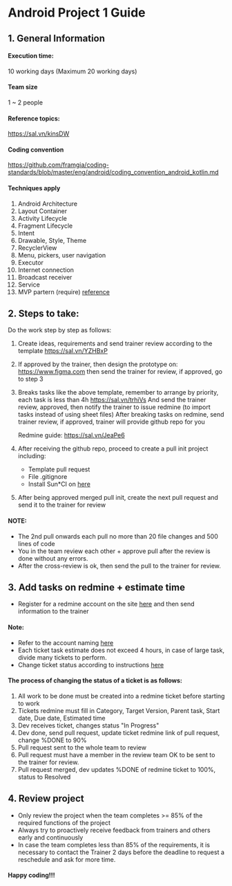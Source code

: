 # Android Project 1 Guide

## 1. General Information
#### Execution time:
10 working days (Maximum 20 working days)
#### Team size
1 ~ 2 people

#### Reference topics:
https://sal.vn/kinsDW

#### Coding convention
https://github.com/framgia/coding-standards/blob/master/eng/android/coding_convention_android_kotlin.md

#### Techniques apply
1. Android Architecture
2. Layout Container
3. Activity Lifecycle
4. Fragment Lifecycle
5. Intent
6. Drawable, Style, Theme
7. RecyclerView
8. Menu, pickers, user navigation
9. Executor
10. Internet connection
11. Broadcast receiver
12. Service
13. MVP partern (require) [reference](https://github.com/daolq-2712/Structure_Android/tree/mvp_kotlin)

## 2. Steps to take:
Do the work step by step as follows:
1. Create ideas, requirements and send trainer review according to the template
    https://sal.vn/YZHBxP
2. If approved by the trainer, then design the prototype on:
   https://www.figma.com
   then send the trainer for review, if approved, go to step 3
3. Breaks tasks like the above template, remember to arrange by priority, each task is less than 4h
    https://sal.vn/trhiVs
    And send the trainer review, approved, then notify the trainer to issue redmine (to import tasks instead of using sheet files)
    After breaking tasks on redmine, send trainer review, if approved, trainer will provide github repo for you
    
    Redmine guide: https://sal.vn/JeaPe6
4. After receiving the github repo, proceed to create a pull init project including:
    - Template pull request
    - File .gitignore
    - Install Sun*CI
    on [here](https://github.com/framgia/Training-Guideline/blob/master/Android/setup-project)
5. After being approved merged pull init, create the next pull request and send it to the trainer for review

#### NOTE:
- The 2nd pull onwards each pull no more than 20 file changes and 500 lines of code
- You in the team review each other + approve pull after the review is done without any errors.
- After the cross-review is ok, then send the pull to the trainer for review.

## 3. Add tasks on redmine + estimate time
- Register for a redmine account on the site [here](https://edu-redmine.sun-asterisk.vn/) and then send information to the trainer
#### Note:
- Refer to the account naming [here](https://github.com/framgia/Training-Guideline/blob/master/Rails/RegisterEduRedmine.png)
- Each ticket task estimate does not exceed 4 hours, in case of large task, divide many tickets to perform.
- Change ticket status according to instructions [here](https://github.com/framgia/Training-Guideline/blob/master/WorkingProcess/redmine/redmine.md)

#### The process of changing the status of a ticket is as follows:
1. All work to be done must be created into a redmine ticket before starting to work
2. Tickets redmine must fill in Category, Target Version, Parent task, Start date, Due date, Estimated time
3. Dev receives ticket, changes status "In Progress"
4. Dev done, send pull request, update ticket redmine link of pull request, change %DONE to 90%
5. Pull request sent to the whole team to review
6. Pull request must have a member in the review team OK to be sent to the trainer for review.
7. Pull request merged, dev updates %DONE of redmine ticket to 100%, status to Resolved

## 4. Review project
- Only review the project when the team completes >= 85% of the required functions of the project
- Always try to proactively receive feedback from trainers and others early and continuously
- In case the team completes less than 85% of the requirements, it is necessary to contact the Trainer 2 days before the deadline to request a reschedule and ask for more time.

#### Happy coding!!!
